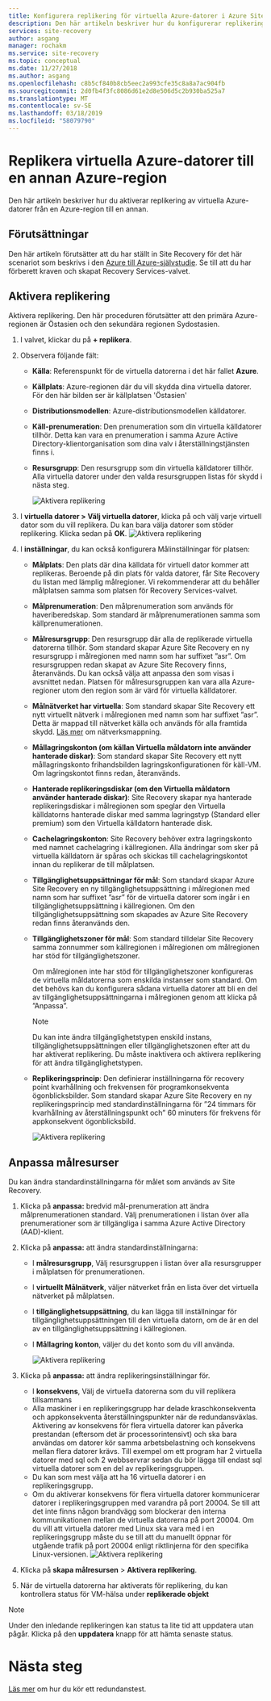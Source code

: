 ```yaml
---
title: Konfigurera replikering för virtuella Azure-datorer i Azure Site Recovery | Microsoft Docs
description: Den här artikeln beskriver hur du konfigurerar replikering för virtuella Azure-datorer från en Azure-region till en annan med Site Recovery.
services: site-recovery
author: asgang
manager: rochakm
ms.service: site-recovery
ms.topic: conceptual
ms.date: 11/27/2018
ms.author: asgang
ms.openlocfilehash: c8b5cf840b8cb5eec2a993cfe35c8a8a7ac904fb
ms.sourcegitcommit: 2d0fb4f3fc8086d61e2d8e506d5c2b930ba525a7
ms.translationtype: MT
ms.contentlocale: sv-SE
ms.lasthandoff: 03/18/2019
ms.locfileid: "58079790"
---
```

# <a name="replicate-azure-virtual-machines-to-another-azure-region"></a>Replikera virtuella Azure-datorer till en annan Azure-region



Den här artikeln beskriver hur du aktiverar replikering av virtuella Azure-datorer från en Azure-region till en annan.

## <a name="prerequisites"></a>Förutsättningar

Den här artikeln förutsätter att du har ställt in Site Recovery för det här scenariot som beskrivs i den [Azure till Azure-självstudie](azure-to-azure-tutorial-enable-replication.md). Se till att du har förberett kraven och skapat Recovery Services-valvet.



## <a name="enable-replication"></a>Aktivera replikering

Aktivera replikering. Den här proceduren förutsätter att den primära Azure-regionen är Östasien och den sekundära regionen Sydostasien.

1. I valvet, klickar du på **+ replikera**.
2. Observera följande fält:
   - **Källa**: Referenspunkt för de virtuella datorerna i det här fallet **Azure**.
   - **Källplats**: Azure-regionen där du vill skydda dina virtuella datorer. För den här bilden ser är källplatsen 'Östasien'
   - **Distributionsmodellen**: Azure-distributionsmodellen källdatorer.
   - **Käll-prenumeration**: Den prenumeration som din virtuella källdatorer tillhör. Detta kan vara en prenumeration i samma Azure Active Directory-klientorganisation som dina valv i återställningstjänsten finns i.
   - **Resursgrupp**: Den resursgrupp som din virtuella källdatorer tillhör. Alla virtuella datorer under den valda resursgruppen listas för skydd i nästa steg.

     ![Aktivera replikering](./media/site-recovery-replicate-azure-to-azure/enabledrwizard1.png)

3. I **virtuella datorer > Välj virtuella datorer**, klicka på och välj varje virtuell dator som du vill replikera. Du kan bara välja datorer som stöder replikering. Klicka sedan på **OK**.
    ![Aktivera replikering](./media/site-recovery-replicate-azure-to-azure/virtualmachine_selection.png)

4. I **inställningar**, du kan också konfigurera Målinställningar för platsen:

   - **Målplats**: Den plats där dina källdata för virtuell dator kommer att replikeras. Beroende på din plats för valda datorer, får Site Recovery du listan med lämplig målregioner. Vi rekommenderar att du behåller målplatsen samma som platsen för Recovery Services-valvet.
   - **Målprenumeration**: Den målprenumeration som används för haveriberedskap. Som standard är målprenumerationen samma som källprenumerationen.
   - **Målresursgrupp**: Den resursgrupp där alla de replikerade virtuella datorerna tillhör. Som standard skapar Azure Site Recovery en ny resursgrupp i målregionen med namn som har suffixet ”asr”. Om resursgruppen redan skapat av Azure Site Recovery finns, återanvänds. Du kan också välja att anpassa den som visas i avsnittet nedan. Platsen för målresursgruppen kan vara alla Azure-regioner utom den region som är värd för virtuella källdatorer.
   - **Målnätverket har virtuella**: Som standard skapar Site Recovery ett nytt virtuellt nätverk i målregionen med namn som har suffixet ”asr”. Detta är mappad till nätverket källa och används för alla framtida skydd. [Läs mer](site-recovery-network-mapping-azure-to-azure.md) om nätverksmappning.
   - **Mållagringskonton (om källan Virtuella måldatorn inte använder hanterade diskar)**: Som standard skapar Site Recovery ett nytt mållagringskonto frihandsbilden lagringskonfigurationen för käll-VM. Om lagringskontot finns redan, återanvänds.
   - **Hanterade replikeringsdiskar (om den Virtuella måldatorn använder hanterade diskar)**: Site Recovery skapar nya hanterade replikeringsdiskar i målregionen som speglar den Virtuella källdatorns hanterade diskar med samma lagringstyp (Standard eller premium) som den Virtuella källdatorn hanterade disk.
   - **Cachelagringskonton**: Site Recovery behöver extra lagringskonto med namnet cachelagring i källregionen. Alla ändringar som sker på virtuella källdatorn är spåras och skickas till cachelagringskontot innan du replikerar de till målplatsen.
   - **Tillgänglighetsuppsättningar för mål**: Som standard skapar Azure Site Recovery en ny tillgänglighetsuppsättning i målregionen med namn som har suffixet ”asr” för de virtuella datorer som ingår i en tillgänglighetsuppsättning i källregionen. Om den tillgänglighetsuppsättning som skapades av Azure Site Recovery redan finns återanvänds den.
   - **Tillgänglighetszoner för mål**: Som standard tilldelar Site Recovery samma zonnummer som källregionen i målregionen om målregionen har stöd för tillgänglighetszoner.

     Om målregionen inte har stöd för tillgänglighetszoner konfigureras de virtuella måldatorerna som enskilda instanser som standard. Om det behövs kan du konfigurera sådana virtuella datorer att bli en del av tillgänglighetsuppsättningarna i målregionen genom att klicka på ”Anpassa”.

     >[!NOTE]
     >Du kan inte ändra tillgänglighetstypen enskild instans, tillgänglighetsuppsättningen eller tillgänglighetszonen efter att du har aktiverat replikering. Du måste inaktivera och aktivera replikering för att ändra tillgänglighetstypen.
     >
    
   - **Replikeringsprincip**: Den definierar inställningarna för recovery point kvarhållning och frekvensen för programkonsekventa ögonblicksbilder. Som standard skapar Azure Site Recovery en ny replikeringsprincip med standardinställningarna för ”24 timmars för kvarhållning av återställningspunkt och” 60 minuters för frekvens för appkonsekvent ögonblicksbild.

     ![Aktivera replikering](./media/site-recovery-replicate-azure-to-azure/enabledrwizard3.PNG)
  
## <a name="customize-target-resources"></a>Anpassa målresurser

Du kan ändra standardinställningarna för målet som används av Site Recovery.

1. Klicka på **anpassa:** bredvid mål-prenumeration att ändra målprenumerationen standard. Välj prenumerationen i listan över alla prenumerationer som är tillgängliga i samma Azure Active Directory (AAD)-klient.

2. Klicka på **anpassa:** att ändra standardinställningarna:
    - I **målresursgrupp**, Välj resursgruppen i listan över alla resursgrupper i målplatsen för prenumerationen.
    - I **virtuellt Målnätverk**, väljer nätverket från en lista över det virtuella nätverket på målplatsen.
    - I **tillgänglighetsuppsättning**, du kan lägga till inställningar för tillgänglighetsuppsättningen till den virtuella datorn, om de är en del av en tillgänglighetsuppsättning i källregionen.
    - I **Mållagring konton**, väljer du det konto som du vill använda.

        ![Aktivera replikering](./media/site-recovery-replicate-azure-to-azure/customize.PNG)
1. Klicka på **anpassa:** att ändra replikeringsinställningar för.
   - I **konsekvens**, Välj de virtuella datorerna som du vill replikera tillsammans 
   - Alla maskiner i en replikeringsgrupp har delade kraschkonsekventa och appkonsekventa återställningspunkter när de redundansväxlas. Aktivering av konsekvens för flera virtuella datorer kan påverka prestandan (eftersom det är processorintensivt) och ska bara användas om datorer kör samma arbetsbelastning och konsekvens mellan flera datorer krävs. Till exempel om ett program har 2 virtuella datorer med sql och 2 webbservrar sedan du bör lägga till endast sql virtuella datorer som en del av replikeringsgruppen.
   - Du kan som mest välja att ha 16 virtuella datorer i en replikeringsgrupp.
   - Om du aktiverar konsekvens för flera virtuella datorer kommunicerar datorer i replikeringsgruppen med varandra på port 20004. Se till att det inte finns någon brandvägg som blockerar den interna kommunikationen mellan de virtuella datorerna på port 20004. Om du vill att virtuella datorer med Linux ska vara med i en replikeringsgrupp måste du se till att du manuellt öppnar för utgående trafik på port 20004 enligt riktlinjerna för den specifika Linux-versionen.
![Aktivera replikering](./media/site-recovery-replicate-azure-to-azure/multivmsettings.PNG)
    
2. Klicka på **skapa målresursen** > **Aktivera replikering**.
3. När de virtuella datorerna har aktiverats för replikering, du kan kontrollera status för VM-hälsa under **replikerade objekt**

>[!NOTE]
>Under den inledande replikeringen kan status ta lite tid att uppdatera utan pågår. Klicka på den **uppdatera** knapp för att hämta senaste status.
>

# <a name="next-steps"></a>Nästa steg

[Läs mer](site-recovery-test-failover-to-azure.md) om hur du kör ett redundanstest.

